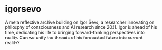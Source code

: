# igorsevo
A meta reflective archive building on Igor Ševo, a researcher innovating on philosphy of consciousness and AI research since 2021. Igor is ahead of his time, dedicating his life to bringing forward-thinking perspectives into reality. Can we unify the threads of his forecasted future into current reality? 
